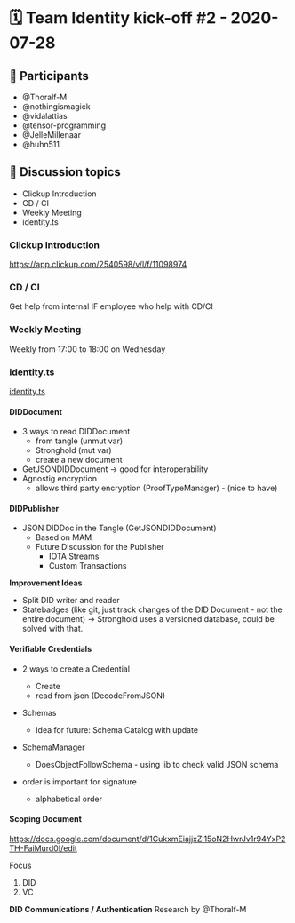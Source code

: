 # 🗓️ Team Identity kick-off #2 - 2020-07-28

## 👥 Participants
- @Thoralf-M
- @nothingismagick
- @vidalattias
- @tensor-programming
- @JelleMillenaar
- @huhn511

## 💬 Discussion topics
- Clickup Introduction
- CD / CI
- Weekly Meeting
- identity.ts


### Clickup Introduction
https://app.clickup.com/2540598/v/l/f/11098974

### CD / CI
Get help from internal IF employee who help with CD/CI

### Weekly Meeting
Weekly from 17:00 to 18:00 on Wednesday

### identity.ts
[identity.ts](https://github.com/iotaledger/identity.ts)

#### DIDDocument
- 3 ways to read DIDDocument 
    - from tangle (unmut var)
    - Stronghold (mut var)
    - create a new document
- GetJSONDIDDocument -> good for interoperability  
- Agnostig encryption
    - allows third party encryption (ProofTypeManager) - (nice to have)

#### DIDPublisher
- JSON DIDDoc in the Tangle (GetJSONDIDDocument)
    - Based on MAM
    - Future Discussion for the Publisher
        - IOTA Streams
        - Custom Transactions

**Improvement Ideas**
- Split DID writer and reader
- Statebadges (like git, just track changes of the DID Document - not the entire document)
    -> Stronghold uses a versioned database, could be solved with that.

#### Verifiable Credentials
- 2 ways to create a Credential
    - Create
    - read from json (DecodeFromJSON)
- Schemas
    - Idea for future: Schema Catalog with update
- SchemaManager
    - DoesObjectFollowSchema - using lib to check valid JSON schema

- order is important for signature
    - alphabetical order


#### Scoping Document
https://docs.google.com/document/d/1CukxmEiajjxZi15oN2HwrJv1r94YxP2TH-FaiMurd0I/edit

Focus
1. DID
2. VC

**DID Communications / Authentication**
Research by @Thoralf-M
